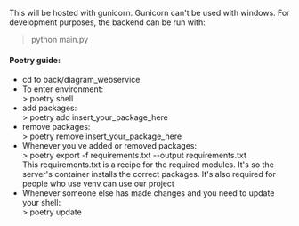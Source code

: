 This will be hosted with gunicorn.
Gunicorn can't be used with windows.
For development purposes, the backend can be run with:
> python main.py

<h4>Poetry guide:</h4>
<ul>
    <li>cd to back/diagram_webservice</li>
    <li>To enter environment:<br>
    > poetry shell
    </li>
    <li>add packages: <br>> poetry add insert_your_package_here</li>
    <li>remove packages: <br>> poetry remove insert_your_package_here</li>
    <li>Whenever you've added or removed packages: 
    <br>> poetry export -f requirements.txt --output requirements.txt 
    <br>This requirements.txt is a recipe for the required modules. It's so the server's container installs the correct packages. It's also required for people who use venv can use our project
    </li>
    <li>Whenever someone else has made changes and you need to update your shell: <br>>  poetry update</li>
</ul>
    
